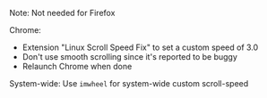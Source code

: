 Note: Not needed for Firefox

Chrome: 
 - Extension "Linux Scroll Speed Fix" to set a custom speed of 3.0
 - Don't use smooth scrolling since it's reported to be buggy
 - Relaunch Chrome when done

System-wide: Use `imwheel` for system-wide custom scroll-speed